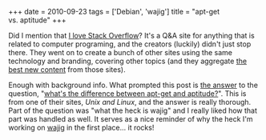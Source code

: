 +++
date = 2010-09-23
tags = ['Debian', 'wajig']
title = "apt-get vs. aptitude"
+++

Did I mention that [I love Stack Overflow]? It\'s a Q&A site for
anything that is related to computer programing, and the creators
(luckily) didn\'t just stop there. They went on to create a bunch of
other sites using the same technology and branding, covering other
topics (and they aggregate [the best new content] from those sites).

Enough with background info. What prompted this post is [the answer] to
the question, \"[what\'s the difference between apt-get and
aptitude?]\". This is from one of their sites, *Unix and Linux*, and the
answer is really thorough. Part of the question was \"what the heck is
wajig\" and I really liked how that part was handled as well. It serves
as a nice reminder of why the heck I\'m working on [wajig] in the first
place\... it rocks!

  [I love Stack Overflow]: http://tshepang.net/stack-overflow-rocks-hard
  [the best new content]: http://stackexchange.com
  [the answer]: http://unix.stackexchange.com/questions/767/what-is-the-real-difference-between-apt-get-and-aptitude-how-about-wajig/935#935
  [what\'s the difference between apt-get and aptitude?]: http://unix.stackexchange.com/questions/767/what-is-the-real-difference-between-apt-get-and-aptitude-how-about-wajig
  [wajig]: http://code.google.com/p/wajig/
